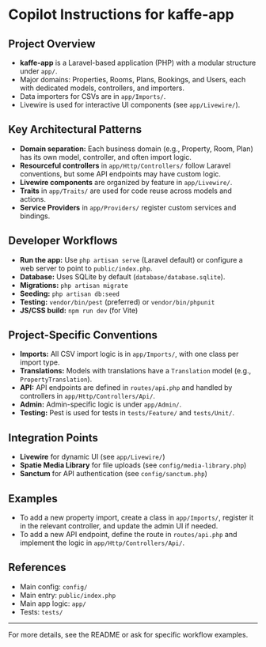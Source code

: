 # Copilot Instructions for kaffe-app

## Project Overview
- **kaffe-app** is a Laravel-based application (PHP) with a modular structure under `app/`.
- Major domains: Properties, Rooms, Plans, Bookings, and Users, each with dedicated models, controllers, and importers.
- Data importers for CSVs are in `app/Imports/`.
- Livewire is used for interactive UI components (see `app/Livewire/`).

## Key Architectural Patterns
- **Domain separation:** Each business domain (e.g., Property, Room, Plan) has its own model, controller, and often import logic.
- **Resourceful controllers** in `app/Http/Controllers/` follow Laravel conventions, but some API endpoints may have custom logic.
- **Livewire components** are organized by feature in `app/Livewire/`.
- **Traits** in `app/Traits/` are used for code reuse across models and actions.
- **Service Providers** in `app/Providers/` register custom services and bindings.

## Developer Workflows
- **Run the app:** Use `php artisan serve` (Laravel default) or configure a web server to point to `public/index.php`.
- **Database:** Uses SQLite by default (`database/database.sqlite`).
- **Migrations:** `php artisan migrate`
- **Seeding:** `php artisan db:seed`
- **Testing:** `vendor/bin/pest` (preferred) or `vendor/bin/phpunit`
- **JS/CSS build:** `npm run dev` (for Vite)

## Project-Specific Conventions
- **Imports:** All CSV import logic is in `app/Imports/`, with one class per import type.
- **Translations:** Models with translations have a `Translation` model (e.g., `PropertyTranslation`).
- **API:** API endpoints are defined in `routes/api.php` and handled by controllers in `app/Http/Controllers/Api/`.
- **Admin:** Admin-specific logic is under `app/Admin/`.
- **Testing:** Pest is used for tests in `tests/Feature/` and `tests/Unit/`.

## Integration Points
- **Livewire** for dynamic UI (see `app/Livewire/`)
- **Spatie Media Library** for file uploads (see `config/media-library.php`)
- **Sanctum** for API authentication (see `config/sanctum.php`)

## Examples
- To add a new property import, create a class in `app/Imports/`, register it in the relevant controller, and update the admin UI if needed.
- To add a new API endpoint, define the route in `routes/api.php` and implement the logic in `app/Http/Controllers/Api/`.

## References
- Main config: `config/`
- Main entry: `public/index.php`
- Main app logic: `app/`
- Tests: `tests/`

---
For more details, see the README or ask for specific workflow examples.

